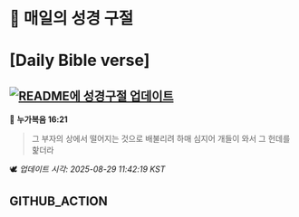 # 🙏 매일의 성경 구절
# [Daily Bible verse]
## [![README에 성경구절 업데이트](https://github.com/DONGSUKA/first_test/actions/workflows/update-readme-bible.yml/badge.svg)](https://github.com/DONGSUKA/first_test/actions/workflows/update-readme-bible.yml)
<!-- START_BIBLE_VERSE -->
📖 **누가복음 16:21**
> 그 부자의 상에서 떨어지는 것으로 배불리려 하매 심지어 개들이 와서 그 헌데를 핥더라

🕊️ _업데이트 시각: 2025-08-29 11:42:19 KST_
  <!-- END_BIBLE_VERSE -->
## GITHUB_ACTION
